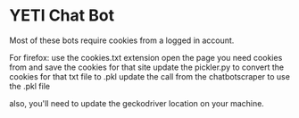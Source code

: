 # YETI Chat Bot

Most of these bots require cookies from a logged in account.

For firefox:
use the cookies.txt extension
open the page you need cookies from and save the cookies for that site
update the pickler.py to convert the cookies for that txt file to .pkl
update the call from the chatbotscraper to use the .pkl file

also, you'll need to update the geckodriver location on your machine.
